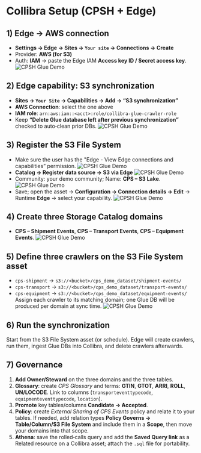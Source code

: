 # Collibra Setup (CPSH + Edge)

## 1) Edge → AWS connection
- **Settings → Edge → Sites → `Your site` → Connections → Create**
- Provider: **AWS (for S3)**
- Auth: **IAM** → paste the Edge IAM **Access key ID / Secret access key**.
![CPSH Glue Demo](./images/edge-connection.png)

## 2) Edge capability: **S3 synchronization**
- **Sites → `Your Site` → Capabilities → Add → “S3 synchronization”**
- **AWS Connection**: select the one above
- **IAM role**: `arn:aws:iam::<acct>:role/collibra-glue-crawler-role`
- Keep **“Delete Glue database left after previous synchronization”** checked to auto‑clean prior DBs.
![CPSH Glue Demo](./images/edge-capability.png)

## 3) Register the S3 File System
- Make sure the user has the "Edge - View Edge connections and capabilities” permission.
![CPSH Glue Demo](./images/edge-connections-capabilities.png)
- **Catalog → Register data source → S3 via Edge**
![CPSH Glue Demo](./images/register-data-source.png)
- Community: your demo community; Name: **CPS – S3 Lake**.
![CPSH Glue Demo](./images/edge-s3lake-config.png)
- Save; open the asset → **Configuration → Connection details → Edit** → Runtime **Edge** → select your capability.
![CPSH Glue Demo](./images/edge-s3-sync.png)

## 4) Create three **Storage Catalog** domains
- **CPS – Shipment Events**, **CPS – Transport Events**, **CPS – Equipment Events**.
![CPSH Glue Demo](./images/create-domains.png)

## 5) Define three **crawlers** on the S3 File System asset
- `cps-shipment` → `s3://<bucket>/cps_demo_dataset/shipment-events/`
- `cps-transport` → `s3://<bucket>/cps_demo_dataset/transport-events/`
- `cps-equipment` → `s3://<bucket>/cps_demo_dataset/equipment-events/`
Assign each crawler to its matching domain; one Glue DB will be produced per domain at sync time.
![CPSH Glue Demo](./images/edge-crawler.png)

## 6) Run the synchronization
Start from the S3 File System asset (or schedule). Edge will create crawlers, run them, ingest Glue DBs into Collibra, and delete crawlers afterwards.

## 7) Governance 
1. **Add Owner/Steward** on the three domains and the three tables.
2. **Glossary**: create *CPS Glossary* and terms: **GTIN**, **GTOT**, **ARRI**, **ROLL**, **UN/LOCODE**. Link to columns (`transporteventtypecode`, `equipmenteventtypecode`, `location`).
3. **Promote** key tables/columns **Candidate → Accepted**.
4. **Policy**: create *External Sharing of CPS Events* policy and relate it to your tables. If needed, add relation types **Policy Governs → Table/Column/S3 File System** and include them in a **Scope**, then move your domains into that scope.
5. **Athena**: save the rolled‑calls query and add the **Saved Query link** as a Related resource on a Collibra asset; attach the `.sql` file for portability.
